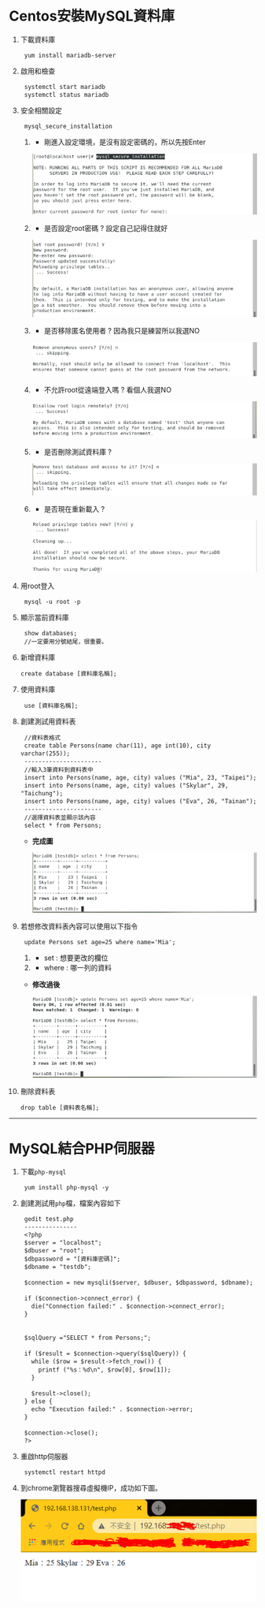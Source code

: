 # Centos安裝MySQL資料庫

1. 下載資料庫

        yum install mariadb-server

2. 啟用和檢查

        systemctl start mariadb
        systemctl status mariadb

3. 安全相關設定

        mysql_secure_installation

    1. * 剛進入設定環境，是沒有設定密碼的，所以先按Enter

        ![示意圖](Notes01.PNG)

    2. * 是否設定root密碼 ? 設定自己記得住就好

        ![示意圖](Notes02.PNG)

    3. * 是否移除匿名使用者 ? 因為我只是練習所以我選NO

        ![示意圖](Notes03.PNG)

    4. * 不允許root從遠端登入嗎 ? 看個人我選NO

        ![示意圖](Notes04.PNG)
    
    5. * 是否刪除測試資料庫 ?

        ![示意圖](Notes05.PNG)

    6. * 是否現在重新載入 ? 

        ![示意圖](Notes06.PNG)

4. 用root登入

        mysql -u root -p

5. 顯示當前資料庫

        show databases;
        //一定要用分號結尾，很重要。

6.  新增資料庫

        create database [資料庫名稱];

7. 使用資料庫

        use [資料庫名稱];

8. 創建測試用資料表

        //資料表格式
        create table Persons(name char(11), age int(10), city varchar(255));
        ----------------------
        //輸入3筆資料到資料表中
        insert into Persons(name, age, city) values ("Mia", 23, "Taipei");
        insert into Persons(name, age, city) values ("Skylar", 29, "Taichung");
        insert into Persons(name, age, city) values ("Eva", 26, "Tainan");
        ----------------------
        //選擇資料表並顯示該內容
        select * from Persons;

    * **完成圖**

        ![示意圖](Notes07.PNG)

9. 若想修改資料表內容可以使用以下指令

        update Persons set age=25 where name='Mia';

    1. * set : 想要更改的欄位
    2. * where : 哪一列的資料

    * **修改過後**

        ![示意圖](Notes08.PNG)

10. 刪除資料表

        drop table [資料表名稱];

---

# MySQL結合PHP伺服器

1. 下載`php-mysql`

        yum install php-mysql -y

2. 創建測試用`php`檔，檔案內容如下

        gedit test.php
        ---------------
        <?php
        $server = "localhost";
        $dbuser = "root";
        $dbpassword = "[資料庫密碼]";
        $dbname = "testdb";

        $connection = new mysqli($server, $dbuser, $dbpassword, $dbname);

        if ($connection->connect_error) {
          die("Connection failed:" . $connection->connect_error);
        }


        $sqlQuery ="SELECT * from Persons;";

        if ($result = $connection->query($sqlQuery)) {
          while ($row = $result->fetch_row()) {
            printf ("%s：%d\n", $row[0], $row[1]);
          }

          $result->close();
        } else {
          echo "Execution failed:" . $connection->error;
        }

        $connection->close();
        ?>

3. 重啟http伺服器

        systemctl restart httpd

4. 到chrome瀏覽器搜尋虛擬機IP，成功如下圖。

   ![示意圖](Notes09.PNG)